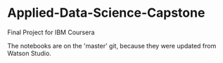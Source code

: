 # Applied-Data-Science-Capstone
Final Project for IBM Coursera

The notebooks are on the 'master' git, because they were updated from Watson Studio.
